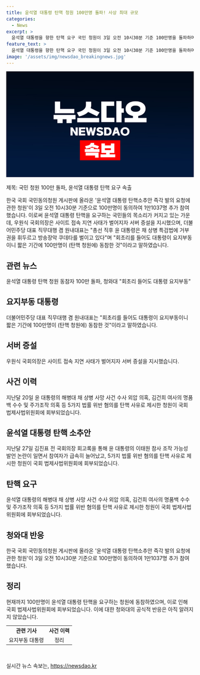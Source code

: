 ```yaml
---
title: 윤석열 대통령 탄핵 청원 100만명 돌파! 사상 최대 규모
categories:
  - News
excerpt: >
  윤석열 대통령을 향한 탄핵 요구 국민 청원이 3일 오전 10시30분 기준 100만명을 돌파하며 주목받고 있다. 이는 윤 대통령의 해병대 채 상병 사망 사건 수사 외압 의혹 등 5가지 법률 위반 혐의를 탄핵 사유로 제시한 국민청원에 대한 반응으로, 국회 법제사법위원회에 회부되었다. 더불어민주당의 박찬대 대표직무대행은 회초리를 들어도 대통령이 요지부동이라며 이에 대한 비판을 제기했다.
feature_text: >
  윤석열 대통령을 향한 탄핵 요구 국민 청원이 3일 오전 10시30분 기준 100만명을 돌파하며 주목받고 있다. 이는 윤 대통령의 해병대 채 상병 사망 사건 수사 외압 의혹 등 5가지 법률 위반 혐의를 탄핵 사유로 제시한 국민청원에 대한 반응으로, 국회 법제사법위원회에 회부되었다. 더불어민주당의 박찬대 대표직무대행은 회초리를 들어도 대통령이 요지부동이라며 이에 대한 비판을 제기했다.
image: '/assets/img/newsdao_breakingnews.jpg'
---
```


<p><img src="/assets/img/newsdao_breakingnews.jpg" alt="bookingtag 속보" /></p>

<p>제목: 국민 청원 100만 돌파, 윤석열 대통령 탄핵 요구 속출</p>

<p data-ke-size="size16">한국 국회 국민동의청원 게시판에 올라온 '윤석열 대통령 탄핵소추안 즉각 발의 요청에 관한 청원'이 3일 오전 10시30분 기준으로 100만명이 동의하여 1만1037명 추가 참여했습니다. 이로써 윤석열 대통령 탄핵을 요구하는 국민들의 목소리가 커지고 있는 가운데, 우원식 국회의장은 사이트 접속 지연 사태가 벌어지자 서버 증설을 지시했으며, 더불어민주당 대표 직무대행 겸 원내대표는 "총선 직후 윤 대통령은 채 상병 특검법에 거부권을 휘두르고 방송장악 쿠데타를 벌이고 있다"며 "회초리를 들어도 대통령이 요지부동이니 짧은 기간에 100만명이 (탄핵 청원에) 동참한 것"이라고 말하였습니다.</p>

<h2 data-ke-size="size26">관련 뉴스</h2>

<p data-ke-size="size16">윤석열 대통령 탄핵 청원 동참자 100만 돌파, 청와대 "회초리 들어도 대통령 요지부동"</p>

<h2 data-ke-size="size26">요지부동 대통령</h2>

<p data-ke-size="size16">더불어민주당 대표 직무대행 겸 원내대표는 "회초리를 들어도 대통령이 요지부동이니 짧은 기간에 100만명이 (탄핵 청원에) 동참한 것"이라고 말하였습니다.</p>

<h2 data-ke-size="size26">서버 증설</h2>

<p data-ke-size="size16">우원식 국회의장은 사이트 접속 지연 사태가 벌어지자 서버 증설을 지시했습니다.</p>

<h2 data-ke-size="size26">사건 이력</h2>

<p data-ke-size="size16">지난달 20일 윤 대통령의 해병대 채 상병 사망 사건 수사 외압 의혹, 김건희 여사의 명품백 수수 및 주가조작 의혹 등 5가지 법률 위반 혐의를 탄핵 사유로 제시한 청원이 국회 법제사법위원회에 회부되었습니다.</p>

<h2 data-ke-size="size26">윤석열 대통령 탄핵 소추안</h2>

<p data-ke-size="size16">지난달 27일 김진표 전 국회의장 회고록을 통해 윤 대통령의 이태원 참사 조작 가능성 발언 논란이 일면서 참여자가 급속히 늘어났고, 5가지 법률 위반 혐의를 탄핵 사유로 제시한 청원이 국회 법제사법위원회에 회부되었습니다.</p>

<h2 data-ke-size="size26">탄핵 요구</h2>

<p data-ke-size="size16">윤석열 대통령의 해병대 채 상병 사망 사건 수사 외압 의혹, 김건희 여사의 명품백 수수 및 주가조작 의혹 등 5가지 법률 위반 혐의를 탄핵 사유로 제시한 청원이 국회 법제사법위원회에 회부되었습니다.</p>

<h2 data-ke-size="size26">청와대 반응</h2>

<p data-ke-size="size16">한국 국회 국민동의청원 게시판에 올라온 '윤석열 대통령 탄핵소추안 즉각 발의 요청에 관한 청원'이 3일 오전 10시30분 기준으로 100만명이 동의하여 1만1037명 추가 참여했습니다.</p>

<h2 data-ke-size="size26">정리</h2>

<p data-ke-size="size16">현재까지 100만명이 윤석열 대통령 탄핵을 요구하는 청원에 동참하였으며, 이로 인해 국회 법제사법위원회에 회부되었습니다. 이에 대한 청와대의 공식적 반응은 아직 알려지지 않았습니다.</p>

<table>
    <tbody>
        <tr>
            <td style="text-align: center; height: 17px;"><b>관련 기사</b></td>
            <td style="text-align: center; height: 17px;"><b>사건 이력</b></td>
        </tr>
        <tr>
            <td style="text-align: center; height: 17px;">요지부동 대통령</td>
            <td style="text-align: center; height: 17px;">정리</td>
        </tr>
    </tbody>
</table>

<p data-ke-size="size16">&nbsp;</p>
실시간 뉴스 속보는, <a href="https://newsdao.kr" rel="dofollow">https://newsdao.kr</a>


